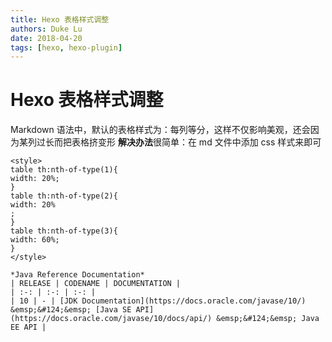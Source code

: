 ```yaml
---
title: Hexo 表格样式调整
authors: Duke Lu
date: 2018-04-20
tags: [hexo, hexo-plugin]
---
```


# Hexo 表格样式调整

Markdown 语法中，默认的表格样式为：每列等分，这样不仅影响美观，还会因为某列过长而把表格挤变形
**解决办法**很简单：在 md 文件中添加 css 样式来即可
```
<style>
table th:nth-of-type(1){
width: 20%;
}
table th:nth-of-type(2){
width: 20%
;
}
table th:nth-of-type(3){
width: 60%;
}
</style>

*Java Reference Documentation*
| RELEASE | CODENAME | DOCUMENTATION |
| :-: | :-: | :-: |
| 10 | - | [JDK Documentation](https://docs.oracle.com/javase/10/) &emsp;&#124;&emsp; [Java SE API](https://docs.oracle.com/javase/10/docs/api/) &emsp;&#124;&emsp; Java EE API |
```
